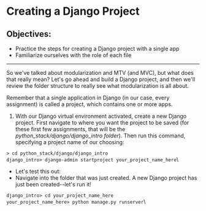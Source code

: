 # Creating a Django Project

## Objectives:
- Practice the steps for creating a Django project with a single app
- Familiarize ourselves with the role of each file

---

So we've talked about modularization and MTV (and MVC), but what does that really mean? Let's go ahead and build a Django project, and then we'll review the folder structure to really see what modularization is all about.

Remember that a single application in Django (in our case, every assignment) is called a project, which contains one or more apps.

1. With our Django virtual environment activated, create a new Django project. First navigate to where you want the project to be saved (for these first few assignments, that will be the *python_stack/django/django_intro folder*). Then run this command, specifying a project name of our choosing:

`> cd python_stack/django/django_intro`\
`django_intro> django-admin startproject your_project_name_here`\

- Let's test this out:
- Navigate into the folder that was just created. A new Django project has just been created--let's run it!

`django_intro> cd your_project_name_here`\
`your_project_name_here> python manage.py runserver`\

